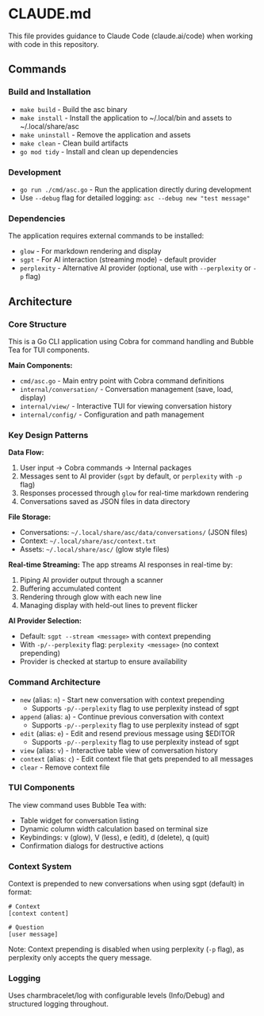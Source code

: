 # CLAUDE.md

This file provides guidance to Claude Code (claude.ai/code) when working with code in this repository.

## Commands

### Build and Installation
- `make build` - Build the asc binary
- `make install` - Install the application to ~/.local/bin and assets to ~/.local/share/asc
- `make uninstall` - Remove the application and assets
- `make clean` - Clean build artifacts
- `go mod tidy` - Install and clean up dependencies

### Development
- `go run ./cmd/asc.go` - Run the application directly during development
- Use `--debug` flag for detailed logging: `asc --debug new "test message"`

### Dependencies
The application requires external commands to be installed:
- `glow` - For markdown rendering and display
- `sgpt` - For AI interaction (streaming mode) - default provider
- `perplexity` - Alternative AI provider (optional, use with `--perplexity` or `-p` flag)

## Architecture

### Core Structure
This is a Go CLI application using Cobra for command handling and Bubble Tea for TUI components.

**Main Components:**
- `cmd/asc.go` - Main entry point with Cobra command definitions
- `internal/conversation/` - Conversation management (save, load, display)
- `internal/view/` - Interactive TUI for viewing conversation history  
- `internal/config/` - Configuration and path management

### Key Design Patterns

**Data Flow:**
1. User input → Cobra commands → Internal packages
2. Messages sent to AI provider (`sgpt` by default, or `perplexity` with `-p` flag)
3. Responses processed through `glow` for real-time markdown rendering
4. Conversations saved as JSON files in data directory

**File Storage:**
- Conversations: `~/.local/share/asc/data/conversations/` (JSON files)
- Context: `~/.local/share/asc/context.txt` 
- Assets: `~/.local/share/asc/` (glow style files)

**Real-time Streaming:**
The app streams AI responses in real-time by:
1. Piping AI provider output through a scanner
2. Buffering accumulated content
3. Rendering through glow with each new line
4. Managing display with held-out lines to prevent flicker

**AI Provider Selection:**
- Default: `sgpt --stream <message>` with context prepending
- With `-p/--perplexity` flag: `perplexity <message>` (no context prepending)
- Provider is checked at startup to ensure availability

### Command Architecture
- `new` (alias: `n`) - Start new conversation with context prepending
  - Supports `-p/--perplexity` flag to use perplexity instead of sgpt
- `append` (alias: `a`) - Continue previous conversation with context
  - Supports `-p/--perplexity` flag to use perplexity instead of sgpt
- `edit` (alias: `e`) - Edit and resend previous message using $EDITOR
  - Supports `-p/--perplexity` flag to use perplexity instead of sgpt
- `view` (alias: `v`) - Interactive table view of conversation history
- `context` (alias: `c`) - Edit context file that gets prepended to all messages
- `clear` - Remove context file

### TUI Components
The view command uses Bubble Tea with:
- Table widget for conversation listing
- Dynamic column width calculation based on terminal size
- Keybindings: v (glow), V (less), e (edit), d (delete), q (quit)
- Confirmation dialogs for destructive actions

### Context System
Context is prepended to new conversations when using sgpt (default) in format:
```
# Context
[context content]

# Question
[user message]
```
Note: Context prepending is disabled when using perplexity (`-p` flag), as perplexity only accepts the query message.

### Logging
Uses charmbracelet/log with configurable levels (Info/Debug) and structured logging throughout.